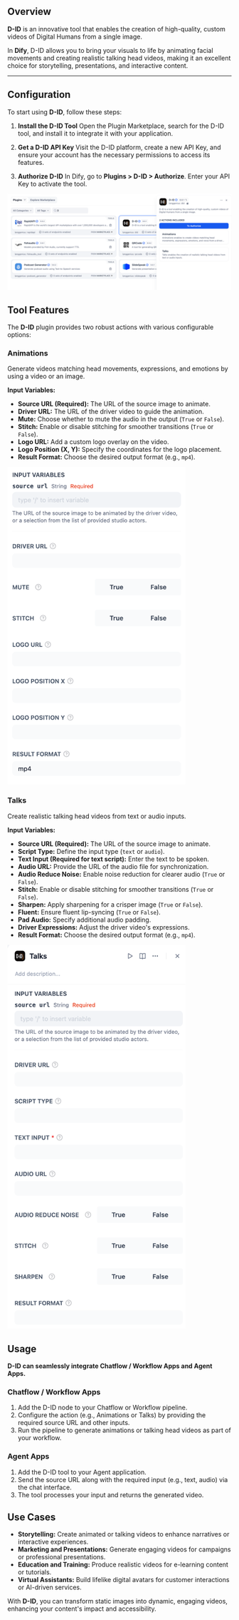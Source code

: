 ## Overview

**D-ID** is an innovative tool that enables the creation of high-quality, custom videos of Digital Humans from a single image.

In **Dify**, D-ID allows you to bring your visuals to life by animating facial movements and creating realistic talking head videos, making it an excellent choice for storytelling, presentations, and interactive content.

---

## Configuration

To start using **D-ID**, follow these steps:

1. **Install the D-ID Tool** Open the Plugin Marketplace, search for the D-ID tool, and install it to integrate it with your application.

2. **Get a D-ID API Key** Visit the D-ID platform, create a new API Key, and ensure your account has the necessary permissions to access its features.

3. **Authorize D-ID** In Dify, go to **Plugins > D-ID > Authorize**. Enter your API Key to activate the tool.

![](./_assets/vectorizer-01.png)

## Tool Features

The **D-ID** plugin provides two robust actions with various configurable options:

### Animations

Generate videos matching head movements, expressions, and emotions by using a video or an image.

**Input Variables:**

* **Source URL (Required):** The URL of the source image to animate.
* **Driver URL:** The URL of the driver video to guide the animation.
* **Mute:** Choose whether to mute the audio in the output (`True` or `False`).
* **Stitch:** Enable or disable stitching for smoother transitions (`True` or `False`).
* **Logo URL:** Add a custom logo overlay on the video.
* **Logo Position (X, Y):** Specify the coordinates for the logo placement.
* **Result Format:** Choose the desired output format (e.g., `mp4`).

<img src="./_assets/vectorizer-02.png" width="400"/>

### Talks

Create realistic talking head videos from text or audio inputs.

**Input Variables:**

* **Source URL (Required):** The URL of the source image to animate.
* **Script Type:** Define the input type (`text` or `audio`).
* **Text Input (Required for text script):** Enter the text to be spoken.
* **Audio URL:** Provide the URL of the audio file for synchronization.
* **Audio Reduce Noise:** Enable noise reduction for clearer audio (`True` or `False`).
* **Stitch:** Enable or disable stitching for smoother transitions (`True` or `False`).
* **Sharpen:** Apply sharpening for a crisper image (`True` or `False`).
* **Fluent:** Ensure fluent lip-syncing (`True` or `False`).
* **Pad Audio:** Specify additional audio padding.
* **Driver Expressions:** Adjust the driver video's expressions.
* **Result Format:** Choose the desired output format (e.g., `mp4`).

<img src="./_assets/vectorizer-03.png" width="400"/>

## Usage

**D-ID can seamlessly integrate Chatflow / Workflow Apps and Agent Apps.**

### Chatflow / Workflow Apps

1. Add the D-ID node to your Chatflow or Workflow pipeline.
2. Configure the action (e.g., Animations or Talks) by providing the required source URL and other inputs.
3. Run the pipeline to generate animations or talking head videos as part of your workflow.

### Agent Apps

1. Add the D-ID tool to your Agent application.
2. Send the source URL along with the required input (e.g., text, audio) via the chat interface.
3. The tool processes your input and returns the generated video.

## Use Cases

* **Storytelling:** Create animated or talking videos to enhance narratives or interactive experiences.
* **Marketing and Presentations:** Generate engaging videos for campaigns or professional presentations.
* **Education and Training:** Produce realistic videos for e-learning content or tutorials.
* **Virtual Assistants:** Build lifelike digital avatars for customer interactions or AI-driven services.

With **D-ID**, you can transform static images into dynamic, engaging videos, enhancing your content's impact and accessibility.
